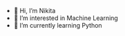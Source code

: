 - 👋 Hi, I’m Nikita
- 👀 I’m interested in Machine Learning
- 🌱 I’m currently learning Python

<!---
ndpodsevatkin/ndpodsevatkin is a ✨ special ✨ repository because its `README.md` (this file) appears on your GitHub profile.
You can click the Preview link to take a look at your changes.
--->
